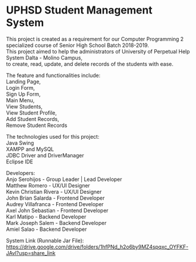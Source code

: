 # UPHSD Student Management System
This project is created as a requirement for our Computer Programming 2 specialized course of Senior High School Batch 2018-2019.<br />
This project aimed to help the administrators of University of Perpetual Help System Dalta - Molino Campus,<br />
to create, read, update, and delete records of the students with ease.<br />

The feature and functionalities include:<br />
Landing Page,<br />
Login Form,<br />
 Sign Up Form,<br />
Main Menu,<br />
View Students,<br />
View Student Profile,<br />
Add Student Records,<br />
Remove Student Records<br />

The technologies used for this project:<br />
Java Swing<br />
XAMPP and MySQL<br />
JDBC Driver and DriverManager<br />
Eclipse IDE <br />

Developers: <br />
Anjo Serohijos - Group Leader | Lead Developer <br />
Matthew Romero - UX/UI Designer<br />
Kevin Christian Rivera - UX/UI Designer<br />
John Brian Salarda - Frontend Developer<br />
Audrey Villafranca - Frontend Developer<br />
Axel John Sebastian - Frontend Developer<br />
Karl Matipo - Backend Developer<br />
Mark Joseph Salem - Backend Developer<br />
Amiel Salao - Backend Developer<br />

System Link (Runnable Jar File):
https://drive.google.com/drive/folders/1hfPNd_h2o6by9MZ4spqxc_OYFKF-JAvl?usp=share_link
